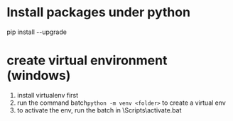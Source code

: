 # Install packages under python
pip install <package name> --upgrade

# create virtual environment (windows)
1. install virtualenv first
2. run the command batch```python -m venv <folder>``` to create a virtual env
3. to activate the env, run the batch in <folder>\Scripts\activate.bat
